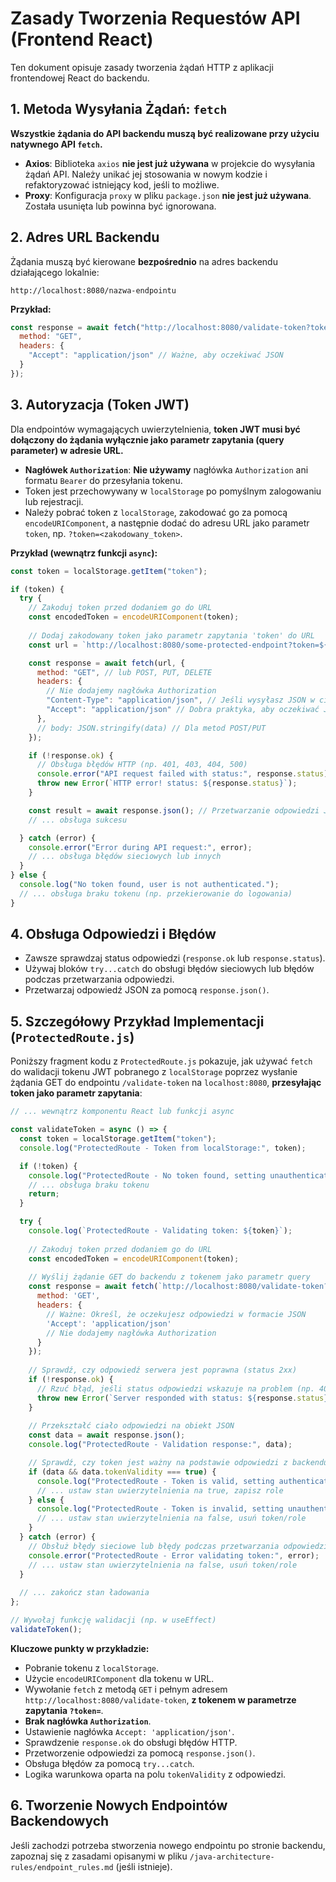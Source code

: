 # Zasady Tworzenia Requestów API (Frontend React)

Ten dokument opisuje zasady tworzenia żądań HTTP z aplikacji frontendowej React do backendu.

## 1. Metoda Wysyłania Żądań: `fetch`

**Wszystkie żądania do API backendu muszą być realizowane przy użyciu natywnego API `fetch`.**

- **Axios**: Biblioteka `axios` **nie jest już używana** w projekcie do wysyłania żądań API. Należy unikać jej stosowania w nowym kodzie i refaktoryzować istniejący kod, jeśli to możliwe.
- **Proxy**: Konfiguracja `proxy` w pliku `package.json` **nie jest już używana**. Została usunięta lub powinna być ignorowana.

## 2. Adres URL Backendu

Żądania muszą być kierowane **bezpośrednio** na adres backendu działającego lokalnie:

`http://localhost:8080/nazwa-endpointu`

**Przykład:**
```javascript
const response = await fetch("http://localhost:8080/validate-token?token=...", {
  method: "GET",
  headers: {
    "Accept": "application/json" // Ważne, aby oczekiwać JSON
  }
});
```

## 3. Autoryzacja (Token JWT)

Dla endpointów wymagających uwierzytelnienia, **token JWT musi być dołączony do żądania wyłącznie jako parametr zapytania (query parameter) w adresie URL.**

- **Nagłówek `Authorization`**: **Nie używamy** nagłówka `Authorization` ani formatu `Bearer` do przesyłania tokenu.
- Token jest przechowywany w `localStorage` po pomyślnym zalogowaniu lub rejestracji.
- Należy pobrać token z `localStorage`, zakodować go za pomocą `encodeURIComponent`, a następnie dodać do adresu URL jako parametr `token`, np. `?token=<zakodowany_token>`.

**Przykład (wewnątrz funkcji `async`):**
```javascript
const token = localStorage.getItem("token");

if (token) {
  try {
    // Zakoduj token przed dodaniem go do URL
    const encodedToken = encodeURIComponent(token);
    
    // Dodaj zakodowany token jako parametr zapytania 'token' do URL
    const url = `http://localhost:8080/some-protected-endpoint?token=${encodedToken}`;

    const response = await fetch(url, {
      method: "GET", // lub POST, PUT, DELETE
      headers: {
        // Nie dodajemy nagłówka Authorization
        "Content-Type": "application/json", // Jeśli wysyłasz JSON w ciele żądania (np. POST/PUT)
        "Accept": "application/json" // Dobra praktyka, aby oczekiwać JSON
      },
      // body: JSON.stringify(data) // Dla metod POST/PUT
    });

    if (!response.ok) {
      // Obsługa błędów HTTP (np. 401, 403, 404, 500)
      console.error("API request failed with status:", response.status);
      throw new Error(`HTTP error! status: ${response.status}`);
    }

    const result = await response.json(); // Przetwarzanie odpowiedzi JSON
    // ... obsługa sukcesu

  } catch (error) {
    console.error("Error during API request:", error);
    // ... obsługa błędów sieciowych lub innych
  }
} else {
  console.log("No token found, user is not authenticated.");
  // ... obsługa braku tokenu (np. przekierowanie do logowania)
}
```

## 4. Obsługa Odpowiedzi i Błędów

- Zawsze sprawdzaj status odpowiedzi (`response.ok` lub `response.status`).
- Używaj bloków `try...catch` do obsługi błędów sieciowych lub błędów podczas przetwarzania odpowiedzi.
- Przetwarzaj odpowiedź JSON za pomocą `response.json()`.

## 5. Szczegółowy Przykład Implementacji (`ProtectedRoute.js`)

Poniższy fragment kodu z `ProtectedRoute.js` pokazuje, jak używać `fetch` do walidacji tokenu JWT pobranego z `localStorage` poprzez wysłanie żądania GET do endpointu `/validate-token` na `localhost:8080`, **przesyłając token jako parametr zapytania**:

```javascript
// ... wewnątrz komponentu React lub funkcji async

const validateToken = async () => {
  const token = localStorage.getItem("token");
  console.log("ProtectedRoute - Token from localStorage:", token);

  if (!token) {
    console.log("ProtectedRoute - No token found, setting unauthenticated.");
    // ... obsługa braku tokenu
    return;
  }

  try {
    console.log(`ProtectedRoute - Validating token: ${token}`);
    
    // Zakoduj token przed dodaniem go do URL
    const encodedToken = encodeURIComponent(token);
    
    // Wyślij żądanie GET do backendu z tokenem jako parametr query
    const response = await fetch(`http://localhost:8080/validate-token?token=${encodedToken}`, {
      method: 'GET',
      headers: {
        // Ważne: Określ, że oczekujesz odpowiedzi w formacie JSON
        'Accept': 'application/json'
        // Nie dodajemy nagłówka Authorization
      }
    });
    
    // Sprawdź, czy odpowiedź serwera jest poprawna (status 2xx)
    if (!response.ok) {
      // Rzuć błąd, jeśli status odpowiedzi wskazuje na problem (np. 401, 404, 500)
      throw new Error(`Server responded with status: ${response.status}`);
    }
    
    // Przekształć ciało odpowiedzi na obiekt JSON
    const data = await response.json();
    console.log("ProtectedRoute - Validation response:", data);

    // Sprawdź, czy token jest ważny na podstawie odpowiedzi z backendu
    if (data && data.tokenValidity === true) {
      console.log("ProtectedRoute - Token is valid, setting authenticated. Roles:", data.roles);
      // ... ustaw stan uwierzytelnienia na true, zapisz role
    } else {
      console.log("ProtectedRoute - Token is invalid, setting unauthenticated.");
      // ... ustaw stan uwierzytelnienia na false, usuń token/role
    }
  } catch (error) {
    // Obsłuż błędy sieciowe lub błędy podczas przetwarzania odpowiedzi
    console.error("ProtectedRoute - Error validating token:", error);
    // ... ustaw stan uwierzytelnienia na false, usuń token/role
  }
  
  // ... zakończ stan ładowania
};

// Wywołaj funkcję walidacji (np. w useEffect)
validateToken();

```

**Kluczowe punkty w przykładzie:**
- Pobranie tokenu z `localStorage`.
- Użycie `encodeURIComponent` dla tokenu w URL.
- Wywołanie `fetch` z metodą `GET` i pełnym adresem `http://localhost:8080/validate-token`, **z tokenem w parametrze zapytania `?token=`**.
- **Brak nagłówka `Authorization`**.
- Ustawienie nagłówka `Accept: 'application/json'`.
- Sprawdzenie `response.ok` do obsługi błędów HTTP.
- Przetworzenie odpowiedzi za pomocą `response.json()`.
- Obsługa błędów za pomocą `try...catch`.
- Logika warunkowa oparta na polu `tokenValidity` z odpowiedzi.

## 6. Tworzenie Nowych Endpointów Backendowych

Jeśli zachodzi potrzeba stworzenia nowego endpointu po stronie backendu, zapoznaj się z zasadami opisanymi w pliku `/java-architecture-rules/endpoint_rules.md` (jeśli istnieje).


